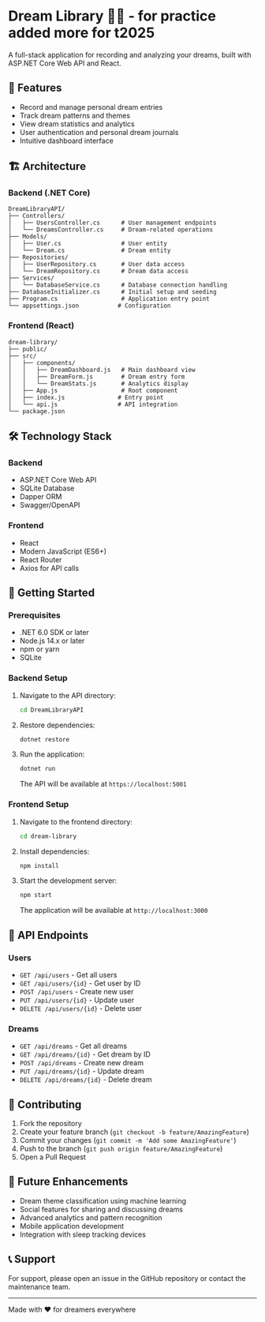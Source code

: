 # Dream Library 🌙✨ - for practice added more for t2025

A full-stack application for recording and analyzing your dreams, built with ASP.NET Core Web API and React.

## 🚀 Features

- Record and manage personal dream entries
- Track dream patterns and themes
- View dream statistics and analytics
- User authentication and personal dream journals
- Intuitive dashboard interface

## 🏗️ Architecture

### Backend (.NET Core)

```
DreamLibraryAPI/
├── Controllers/
│   ├── UsersController.cs      # User management endpoints
│   └── DreamsController.cs     # Dream-related operations
├── Models/
│   ├── User.cs                 # User entity
│   └── Dream.cs                # Dream entity
├── Repositories/
│   ├── UserRepository.cs       # User data access
│   └── DreamRepository.cs      # Dream data access
├── Services/
│   └── DatabaseService.cs      # Database connection handling
├── DatabaseInitializer.cs      # Initial setup and seeding
├── Program.cs                  # Application entry point
└── appsettings.json           # Configuration
```

### Frontend (React)

```
dream-library/
├── public/
├── src/
│   ├── components/
│   │   ├── DreamDashboard.js   # Main dashboard view
│   │   ├── DreamForm.js        # Dream entry form
│   │   └── DreamStats.js       # Analytics display
│   ├── App.js                  # Root component
│   ├── index.js               # Entry point
│   └── api.js                 # API integration
└── package.json
```

## 🛠️ Technology Stack

### Backend
- ASP.NET Core Web API
- SQLite Database
- Dapper ORM
- Swagger/OpenAPI

### Frontend
- React
- Modern JavaScript (ES6+)
- React Router
- Axios for API calls

## 🚦 Getting Started

### Prerequisites
- .NET 6.0 SDK or later
- Node.js 14.x or later
- npm or yarn
- SQLite

### Backend Setup
1. Navigate to the API directory:
   ```bash
   cd DreamLibraryAPI
   ```

2. Restore dependencies:
   ```bash
   dotnet restore
   ```

3. Run the application:
   ```bash
   dotnet run
   ```
   The API will be available at `https://localhost:5001`

### Frontend Setup
1. Navigate to the frontend directory:
   ```bash
   cd dream-library
   ```

2. Install dependencies:
   ```bash
   npm install
   ```

3. Start the development server:
   ```bash
   npm start
   ```
   The application will be available at `http://localhost:3000`

## 📝 API Endpoints

### Users
- `GET /api/users` - Get all users
- `GET /api/users/{id}` - Get user by ID
- `POST /api/users` - Create new user
- `PUT /api/users/{id}` - Update user
- `DELETE /api/users/{id}` - Delete user

### Dreams
- `GET /api/dreams` - Get all dreams
- `GET /api/dreams/{id}` - Get dream by ID
- `POST /api/dreams` - Create new dream
- `PUT /api/dreams/{id}` - Update dream
- `DELETE /api/dreams/{id}` - Delete dream

## 🤝 Contributing

1. Fork the repository
2. Create your feature branch (`git checkout -b feature/AmazingFeature`)
3. Commit your changes (`git commit -m 'Add some AmazingFeature'`)
4. Push to the branch (`git push origin feature/AmazingFeature`)
5. Open a Pull Request

## 🔮 Future Enhancements

- Dream theme classification using machine learning
- Social features for sharing and discussing dreams
- Advanced analytics and pattern recognition
- Mobile application development
- Integration with sleep tracking devices

## 📞 Support

For support, please open an issue in the GitHub repository or contact the maintenance team.

---
Made with ❤️ for dreamers everywhere
